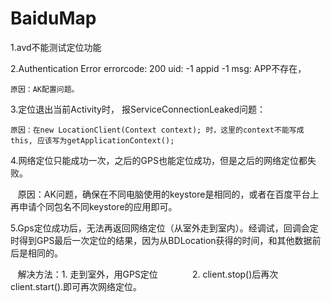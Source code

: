 # BaiduMap

1.avd不能测试定位功能

2.Authentication Error errorcode: 200 uid: -1 appid -1 msg: APP不存在，
  
    原因：AK配置问题。
    
3.定位退出当前Activity时， 报ServiceConnectionLeaked问题：

    原因：在new LocationClient(Context context); 时，这里的context不能写成this, 应该写为getApplicationContext();

4.网络定位只能成功一次，之后的GPS也能定位成功，但是之后的网络定位都失败。

    原因：AK问题，确保在不同电脑使用的keystore是相同的，或者在百度平台上再申请个同包名不同keystore的应用即可。

5.Gps定位成功后，无法再返回网络定位（从室外走到室内）。经调试，回调会定时得到GPS最后一次定位的结果，因为从BDLocation获得的时间，和其他数据前后是相同的。

    解决方法：1. 走到室外，用GPS定位
              2. client.stop()后再次client.start().即可再次网络定位。
